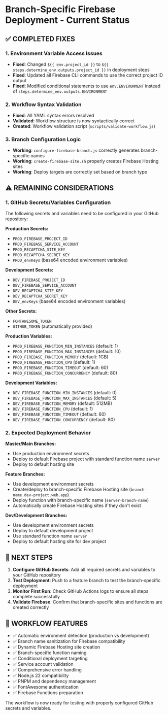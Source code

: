 # Branch-Specific Firebase Deployment - Current Status

## ✅ COMPLETED FIXES

### 1. Environment Variable Access Issues
- **Fixed**: Changed `${{ env.project_id }}` to `${{ steps.determine_env.outputs.project_id }}` in deployment steps
- **Fixed**: Updated all Firebase CLI commands to use the correct project ID output
- **Fixed**: Modified conditional statements to use `env.ENVIRONMENT` instead of `steps.determine_env.outputs.ENVIRONMENT`

### 2. Workflow Syntax Validation
- **Fixed**: All YAML syntax errors resolved
- **Validated**: Workflow structure is now syntactically correct
- **Created**: Workflow validation script (`scripts/validate-workflow.js`)

### 3. Branch Configuration Logic
- **Working**: `configure-firebase-branch.js` correctly generates branch-specific names
- **Working**: `create-firebase-site.sh` properly creates Firebase Hosting sites
- **Working**: Deploy targets are correctly set based on branch type

## ⚠️ REMAINING CONSIDERATIONS

### 1. GitHub Secrets/Variables Configuration
The following secrets and variables need to be configured in your GitHub repository:

**Production Secrets:**
- `PROD_FIREBASE_PROJECT_ID`
- `PROD_FIREBASE_SERVICE_ACCOUNT`
- `PROD_RECAPTCHA_SITE_KEY`
- `PROD_RECAPTCHA_SECRET_KEY`
- `PROD_envKeys` (base64 encoded environment variables)

**Development Secrets:**
- `DEV_FIREBASE_PROJECT_ID`
- `DEV_FIREBASE_SERVICE_ACCOUNT`
- `DEV_RECAPTCHA_SITE_KEY`
- `DEV_RECAPTCHA_SECRET_KEY`
- `DEV_envKeys` (base64 encoded environment variables)

**Other Secrets:**
- `FONTAWESOME_TOKEN`
- `GITHUB_TOKEN` (automatically provided)

**Production Variables:**
- `PROD_FIREBASE_FUNCTION_MIN_INSTANCES` (default: 1)
- `PROD_FIREBASE_FUNCTION_MAX_INSTANCES` (default: 10)
- `PROD_FIREBASE_FUNCTION_MEMORY` (default: 1GB)
- `PROD_FIREBASE_FUNCTION_CPU` (default: 1)
- `PROD_FIREBASE_FUNCTION_TIMEOUT` (default: 60)
- `PROD_FIREBASE_FUNCTION_CONCURRENCY` (default: 80)

**Development Variables:**
- `DEV_FIREBASE_FUNCTION_MIN_INSTANCES` (default: 0)
- `DEV_FIREBASE_FUNCTION_MAX_INSTANCES` (default: 5)
- `DEV_FIREBASE_FUNCTION_MEMORY` (default: 512MB)
- `DEV_FIREBASE_FUNCTION_CPU` (default: 1)
- `DEV_FIREBASE_FUNCTION_TIMEOUT` (default: 60)
- `DEV_FIREBASE_FUNCTION_CONCURRENCY` (default: 80)

### 2. Expected Deployment Behavior

**Master/Main Branches:**
- Use production environment secrets
- Deploy to default Firebase project with standard function name `server`
- Deploy to default hosting site

**Feature Branches:**
- Use development environment secrets
- Create/deploy to branch-specific Firebase Hosting site (`branch-name.dev-project.web.app`)
- Deploy function with branch-specific name (`server-branch-name`)
- Automatically create Firebase Hosting sites if they don't exist

**Dev/Development Branches:**
- Use development environment secrets
- Deploy to default development project
- Use standard function name `server`
- Deploy to default hosting site for dev project

## 🚀 NEXT STEPS

1. **Configure GitHub Secrets**: Add all required secrets and variables to your GitHub repository
2. **Test Deployment**: Push to a feature branch to test the branch-specific deployment
3. **Monitor First Run**: Check GitHub Actions logs to ensure all steps complete successfully
4. **Validate Firebase**: Confirm that branch-specific sites and functions are created correctly

## 🔧 WORKFLOW FEATURES

- ✅ Automatic environment detection (production vs development)
- ✅ Branch name sanitization for Firebase compatibility
- ✅ Dynamic Firebase Hosting site creation
- ✅ Branch-specific function naming
- ✅ Conditional deployment targeting
- ✅ Service account validation
- ✅ Comprehensive error handling
- ✅ Node.js 22 compatibility
- ✅ PNPM and dependency management
- ✅ FontAwesome authentication
- ✅ Firebase Functions preparation

The workflow is now ready for testing with properly configured GitHub secrets and variables.
